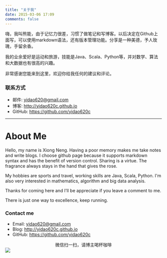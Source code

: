 ```yaml
---
title: "关于我"
date: 2015-03-06 17:09
comments: false
---
```


嗨，我叫熊能，由于记忆力很差，习惯了做笔记和写博客。以后决定在Github上面写，可以使用markdown语法，还有版本管理功能。分享是一种美德，予人玫瑰，手留余香。

我的业余爱好是运动和旅游，技能是Java、Scala、Python等，并对数学、算法和大数据也有很高的兴趣。

非常感谢您能来到这里，欢迎你给我任何的建议和评论。

### 联系方式

* 邮件: <yidao620@gmail.com>
* 博客: <http://yidao620c.github.io>
* GitHub: <https://github.com/yidao620c>

----------

# About Me

Hello, my name is Xiong Neng. Having a poor memory makes me take notes and write blogs.
I choose github page because it supports markdown syntax and has the benefit of version control.
Sharing is a virtue. The fragrance always stays in the hand that gives the rose.

My hobbies are sports and travel, working skills are Java, Scala, Python.
I'm also very interested in mathematics, algorithm and big data analysis.

Thanks for coming here and I'll be appreciate if you leave a comment to me.

There is just one way to excellence, keep running.

### Contact me

* Email: <yidao620@gmail.com>
* Blog: <http://yidao620c.github.io>
* GitHub: <https://github.com/yidao620c>

<center>微信扫一扫，请博主喝杯咖啡</center>
<img src="http://7qn9a8.com1.z0.glb.clouddn.com/weixin1.png" />
